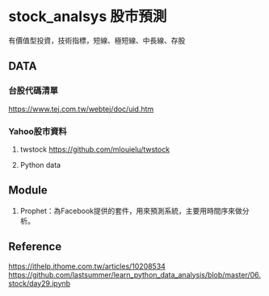 # stock_analsys 股市預測
有價值型投資，技術指標，短線、極短線、中長線、存股

## DATA
### 台股代碼清單
https://www.tej.com.tw/webtej/doc/uid.htm

### Yahoo股市資料
1. twstock
https://github.com/mlouielu/twstock

2. Python data

## Module
1. Prophet：為Facebook提供的套件，用來預測系統，主要用時間序來做分析。

## Reference
https://ithelp.ithome.com.tw/articles/10208534
https://github.com/lastsummer/learn_python_data_analysis/blob/master/06.stock/day29.ipynb
